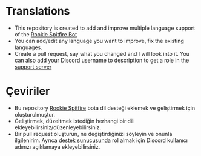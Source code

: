 # Translations
- This repository is created to add and improve multiple language support of the [Rookie Spitfire Bot](https://rookie-spitfire.cf)
- You can add/edit any language you want to improve, fix the existing languages.
- Create a pull request, say what you changed and I will look into it. You can also add your Discord username to description to get a role in the [support server](https://discord.gg/HzRw297nRR)

# Çeviriler
- Bu repository [Rookie Spitfire](https://rookie-spitfire.cf) bota dil desteği eklemek ve geliştirmek için oluşturulmuştur.
- Geliştirmek, düzeltmek istediğin herhangi bir dili ekleyebilirsiniz/düzenleyebilirsiniz.
- Bir pull request oluşturun, ne değiştirdiğinizi söyleyin ve onunla ilgilenirim. Ayrıca [destek sunucusunda](https://discord.gg/HzRw297nRR) rol almak için Discord kullanıcı adınızı açıklamaya ekleyebilirsiniz.
